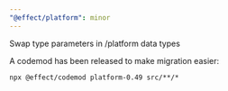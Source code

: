 ```yaml
---
"@effect/platform": minor
---
```


Swap type parameters in /platform data types

A codemod has been released to make migration easier:

```
npx @effect/codemod platform-0.49 src/**/*
```
